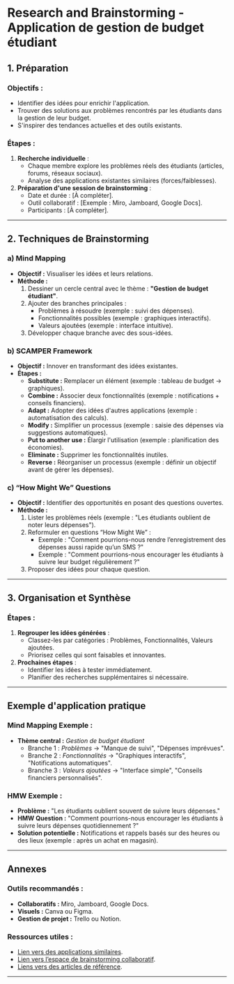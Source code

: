 # Research and Brainstorming - Application de gestion de budget étudiant

## 1. Préparation
### Objectifs :
- Identifier des idées pour enrichir l'application.
- Trouver des solutions aux problèmes rencontrés par les étudiants dans la gestion de leur budget.
- S'inspirer des tendances actuelles et des outils existants.

### Étapes :
1. **Recherche individuelle** :
   - Chaque membre explore les problèmes réels des étudiants (articles, forums, réseaux sociaux).
   - Analyse des applications existantes similaires (forces/faiblesses).
2. **Préparation d'une session de brainstorming** :
   - Date et durée : [À compléter].
   - Outil collaboratif : [Exemple : Miro, Jamboard, Google Docs].
   - Participants : [À compléter].

---

## 2. Techniques de Brainstorming
### **a) Mind Mapping**
- **Objectif :** Visualiser les idées et leurs relations.
- **Méthode :**
  1. Dessiner un cercle central avec le thème : **"Gestion de budget étudiant"**.
  2. Ajouter des branches principales :
     - Problèmes à résoudre (exemple : suivi des dépenses).
     - Fonctionnalités possibles (exemple : graphiques interactifs).
     - Valeurs ajoutées (exemple : interface intuitive).
  3. Développer chaque branche avec des sous-idées.

### **b) SCAMPER Framework**
- **Objectif :** Innover en transformant des idées existantes.
- **Étapes :**
  - **Substitute :** Remplacer un élément (exemple : tableau de budget → graphiques).
  - **Combine :** Associer deux fonctionnalités (exemple : notifications + conseils financiers).
  - **Adapt :** Adopter des idées d'autres applications (exemple : automatisation des calculs).
  - **Modify :** Simplifier un processus (exemple : saisie des dépenses via suggestions automatiques).
  - **Put to another use :** Élargir l'utilisation (exemple : planification des économies).
  - **Eliminate :** Supprimer les fonctionnalités inutiles.
  - **Reverse :** Réorganiser un processus (exemple : définir un objectif avant de gérer les dépenses).

### **c) “How Might We” Questions**
- **Objectif :** Identifier des opportunités en posant des questions ouvertes.
- **Méthode :**
  1. Lister les problèmes réels (exemple : "Les étudiants oublient de noter leurs dépenses").
  2. Reformuler en questions “How Might We” :
     - Exemple : "Comment pourrions-nous rendre l’enregistrement des dépenses aussi rapide qu’un SMS ?"
     - Exemple : "Comment pourrions-nous encourager les étudiants à suivre leur budget régulièrement ?"
  3. Proposer des idées pour chaque question.

---

## 3. Organisation et Synthèse
### Étapes :
1. **Regrouper les idées générées** :
   - Classez-les par catégories : Problèmes, Fonctionnalités, Valeurs ajoutées.
   - Priorisez celles qui sont faisables et innovantes.
2. **Prochaines étapes** :
   - Identifier les idées à tester immédiatement.
   - Planifier des recherches supplémentaires si nécessaire.

---

## Exemple d'application pratique
### **Mind Mapping Exemple :**
- **Thème central :** _Gestion de budget étudiant_
  - Branche 1 : _Problèmes_ → "Manque de suivi", "Dépenses imprévues".
  - Branche 2 : _Fonctionnalités_ → "Graphiques interactifs", "Notifications automatiques".
  - Branche 3 : _Valeurs ajoutées_ → "Interface simple", "Conseils financiers personnalisés".

### **HMW Exemple :**
- **Problème :** "Les étudiants oublient souvent de suivre leurs dépenses."
- **HMW Question :** "Comment pourrions-nous encourager les étudiants à suivre leurs dépenses quotidiennement ?"
- **Solution potentielle :** Notifications et rappels basés sur des heures ou des lieux (exemple : après un achat en magasin).

---

## Annexes
### Outils recommandés :
- **Collaboratifs :** Miro, Jamboard, Google Docs.
- **Visuels :** Canva ou Figma.
- **Gestion de projet :** Trello ou Notion.

### Ressources utiles :
- [Lien vers des applications similaires](#).
- [Lien vers l’espace de brainstorming collaboratif](#).
- [Liens vers des articles de référence](#).

---

